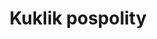 ---
title: 'Kuklik pospolity'
latina: '(Geum urbanum)'
pubDate: 'Jun 12 2025'
mainImage: 'kuklik_pospolity_ykh0sb'
level1: 'rośliny naczyniowe'
level2: 'różowce'
level3: 'różowate'
level4: 'kuklik'
flowertime: 'maj - wrzesień'
where: 'Występuje w Europie (bez północnych i południowych krańców), w północnej Afryce (od Maroka po Tunezję), zachodniej Azji (na wschodzie po Iran i Kazachstan), a jako gatunek zawleczony również w Ameryce Północnej, Kraju Nadmorskim i Nowej Zelandii. W Polsce jest pospolity na całym niżu i w niższych położeniach górskich (w Polsce do nieco ponad 1300 m n.p.m.).'
---